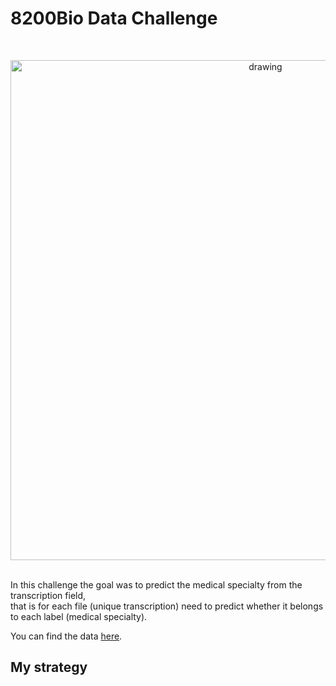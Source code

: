 # 8200Bio Data Challenge
<br/>
<p align="center">
<img src="https://images.newscientist.com/wp-content/uploads/2019/05/03155847/gettyimages-932737574-2.jpg" alt="drawing" width="800"/>
</p><br/>
In this challenge the goal was to predict the medical specialty from the transcription field,<br/>
that is for each file (unique transcription) need to predict whether it belongs to each label (medical specialty).<br/>

You can find the data [here](https://github.com/itsikshteinberger/8200Bio-Data-Challenge/blob/master/Data/data.csv).

## My strategy
